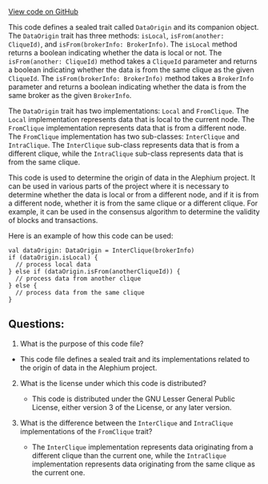 [View code on GitHub](https://github.com/alephium/alephium/flow/src/main/scala/org/alephium/flow/model/DataOrigin.scala)

This code defines a sealed trait called `DataOrigin` and its companion object. The `DataOrigin` trait has three methods: `isLocal`, `isFrom(another: CliqueId)`, and `isFrom(brokerInfo: BrokerInfo)`. The `isLocal` method returns a boolean indicating whether the data is local or not. The `isFrom(another: CliqueId)` method takes a `CliqueId` parameter and returns a boolean indicating whether the data is from the same clique as the given `CliqueId`. The `isFrom(brokerInfo: BrokerInfo)` method takes a `BrokerInfo` parameter and returns a boolean indicating whether the data is from the same broker as the given `BrokerInfo`.

The `DataOrigin` trait has two implementations: `Local` and `FromClique`. The `Local` implementation represents data that is local to the current node. The `FromClique` implementation represents data that is from a different node. The `FromClique` implementation has two sub-classes: `InterClique` and `IntraClique`. The `InterClique` sub-class represents data that is from a different clique, while the `IntraClique` sub-class represents data that is from the same clique.

This code is used to determine the origin of data in the Alephium project. It can be used in various parts of the project where it is necessary to determine whether the data is local or from a different node, and if it is from a different node, whether it is from the same clique or a different clique. For example, it can be used in the consensus algorithm to determine the validity of blocks and transactions. 

Here is an example of how this code can be used:

```
val dataOrigin: DataOrigin = InterClique(brokerInfo)
if (dataOrigin.isLocal) {
  // process local data
} else if (dataOrigin.isFrom(anotherCliqueId)) {
  // process data from another clique
} else {
  // process data from the same clique
}
```
## Questions: 
 1. What is the purpose of this code file?
   - This code file defines a sealed trait and its implementations related to the origin of data in the Alephium project.

2. What is the license under which this code is distributed?
   - This code is distributed under the GNU Lesser General Public License, either version 3 of the License, or any later version.

3. What is the difference between the `InterClique` and `IntraClique` implementations of the `FromClique` trait?
   - The `InterClique` implementation represents data originating from a different clique than the current one, while the `IntraClique` implementation represents data originating from the same clique as the current one.